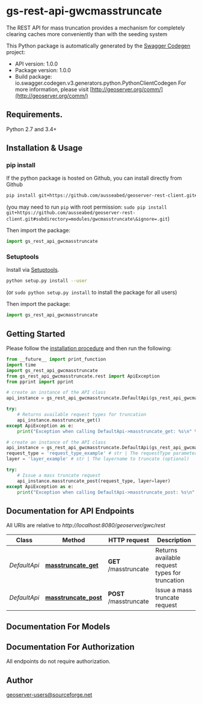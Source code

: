 # gs-rest-api-gwcmasstruncate
The REST API for mass truncation provides a mechanism for completely clearing caches more conveniently than with the seeding system

This Python package is automatically generated by the [Swagger Codegen](https://github.com/swagger-api/swagger-codegen) project:

- API version: 1.0.0
- Package version: 1.0.0
- Build package: io.swagger.codegen.v3.generators.python.PythonClientCodegen
For more information, please visit [http://geoserver.org/comm/](http://geoserver.org/comm/)

## Requirements.

Python 2.7 and 3.4+

## Installation & Usage
### pip install

If the python package is hosted on Github, you can install directly from Github

```sh
pip install git+https://github.com/ausseabed/geoserver-rest-client.git#subdirectory=modules/gwcmasstruncate\&ignore=.git
```
(you may need to run `pip` with root permission: `sudo pip install git+https://github.com/ausseabed/geoserver-rest-client.git#subdirectory=modules/gwcmasstruncate\&ignore=.git`)

Then import the package:
```python
import gs_rest_api_gwcmasstruncate 
```

### Setuptools

Install via [Setuptools](http://pypi.python.org/pypi/setuptools).

```sh
python setup.py install --user
```
(or `sudo python setup.py install` to install the package for all users)

Then import the package:
```python
import gs_rest_api_gwcmasstruncate
```

## Getting Started

Please follow the [installation procedure](#installation--usage) and then run the following:

```python
from __future__ import print_function
import time
import gs_rest_api_gwcmasstruncate
from gs_rest_api_gwcmasstruncate.rest import ApiException
from pprint import pprint

# create an instance of the API class
api_instance = gs_rest_api_gwcmasstruncate.DefaultApi(gs_rest_api_gwcmasstruncate.ApiClient(configuration))

try:
    # Returns available request types for truncation
    api_instance.masstruncate_get()
except ApiException as e:
    print("Exception when calling DefaultApi->masstruncate_get: %s\n" % e)

# create an instance of the API class
api_instance = gs_rest_api_gwcmasstruncate.DefaultApi(gs_rest_api_gwcmasstruncate.ApiClient(configuration))
request_type = 'request_type_example' # str | The requestType parameter is used to control which cached tiles to truncate.
layer = 'layer_example' # str | The layername to truncate (optional)

try:
    # Issue a mass truncate request
    api_instance.masstruncate_post(request_type, layer=layer)
except ApiException as e:
    print("Exception when calling DefaultApi->masstruncate_post: %s\n" % e)
```

## Documentation for API Endpoints

All URIs are relative to *http://localhost:8080/geoserver/gwc/rest*

Class | Method | HTTP request | Description
------------ | ------------- | ------------- | -------------
*DefaultApi* | [**masstruncate_get**](docs/DefaultApi.md#masstruncate_get) | **GET** /masstruncate | Returns available request types for truncation
*DefaultApi* | [**masstruncate_post**](docs/DefaultApi.md#masstruncate_post) | **POST** /masstruncate | Issue a mass truncate request

## Documentation For Models


## Documentation For Authorization

 All endpoints do not require authorization.


## Author

geoserver-users@sourceforge.net
